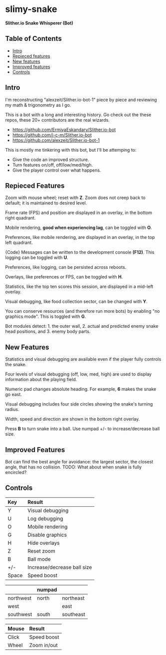 # slimy-snake
**Slither.io Snake Whisperer (Bot)**

## Table of Contents
- [Intro](https://github.com/jfbarras/slimy-snake#intro)
- [Repieced features](https://github.com/jfbarras/slimy-snake#repieced-features)
- [New features](https://github.com/jfbarras/slimy-snake#new-features)
- [Improved features](https://github.com/jfbarras/slimy-snake#improved-features)
- [Controls](https://github.com/jfbarras/slimy-snake#controls)

## Intro
I'm reconstructing "alexzeit/Slither.io-bot-1" piece by piece and reviewing my math & trigonometry as I go.

This is a bot with a long and interesting history. Go check out the these repos, these 20+ contributors are the real wizards. 
- https://github.com/ErmiyaEskandary/Slither.io-bot
- https://github.com/j-c-m/Slither.io-bot
- https://github.com/alexzeit/Slither.io-bot-1

This is mostly me tinkering with this bot, but I'll be attemping to:
- Give the code an improved structure.
- Turn features on/off, off/low/med/high.
- Give the player control over what happens.

## Repieced Features
Zoom with mouse wheel; reset with **Z**. Zoom does not creep back to default; it is maintained to desired level.

Frame rate (FPS) and position are displayed in an overlay, in the bottom right quadrant.

Mobile rendering, **good when experiencing lag**, can be toggled with **O**.

Preferences, like mobile rendering, are displayed in an overlay, in the top left quadrant.

{Code} Messages can be written to the development console **(F12)**. This logging can be toggled with **U**.

Preferences, like logging, can be persisted across reboots.

Overlays, like preferences or FPS, can be toggled with **H**.

Statistics, like the top ten scores this session, are displayed in a mid-left overlay.

Visual debugging, like food collection sector, can be changed with **Y**.

You can conserve resources (and therefore run more bots) by enabling "no graphics mode". This is toggled with **G**.

Bot modules detect: 1. the outer wall, 2. actual and predicted enemy snake head positions, and 3. enemy body parts.

## New Features
Statistics and visual debugging are available even if the player fully controls the snake.

Four levels of visual debugging (off, low, med, high) are used to display information about the playing field.

Numeric pad changes absolute heading. For example, **6** makes the snake go east.

Visual debugging includes four side circles showing the snake's turning radius.

Width, speed and direction are shown in the bottom right overlay.

Press **B** to turn snake into a ball. Use numpad +/- to increase/decrease ball size.

## Improved Features
Bot can find the best angle for avoidance: the largest sector, the closest angle, that has no collision. TODO: What about when snake is fully encircled?

## Controls
Key | Result
:---|:---
Y	| Visual debugging
U	| Log debugging
O | Mobile rendering
G | Disable graphics
H | Hide overlays
Z | Reset zoom
B | Ball mode
+/- | Increase/decrease ball size
Space | Speed boost

&nbsp; | numpad | &nbsp;
-------|--------|--------
northwest	| north | northeast
west | &nbsp; | east
southwest | south | southeast

Mouse | Result
:---|:---
Click | Speed boost
Wheel | Zoom in/out
